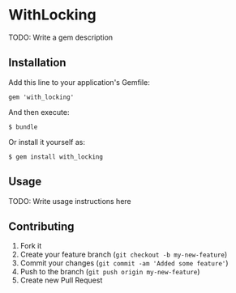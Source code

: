 # WithLocking

TODO: Write a gem description

## Installation

Add this line to your application's Gemfile:

    gem 'with_locking'

And then execute:

    $ bundle

Or install it yourself as:

    $ gem install with_locking

## Usage

TODO: Write usage instructions here

## Contributing

1. Fork it
2. Create your feature branch (`git checkout -b my-new-feature`)
3. Commit your changes (`git commit -am 'Added some feature'`)
4. Push to the branch (`git push origin my-new-feature`)
5. Create new Pull Request
